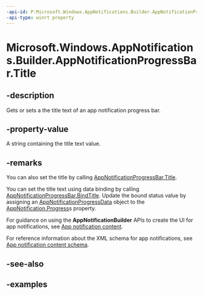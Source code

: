 ```yaml
---
-api-id: P:Microsoft.Windows.AppNotifications.Builder.AppNotificationProgressBar.Title
-api-type: winrt property
---
```


# Microsoft.Windows.AppNotifications.Builder.AppNotificationProgressBar.Title

<!--
public string Title { get; set; }
-->


## -description

Gets or sets a the title text of an app notification progress bar.

## -property-value

A string containing the title text value.

## -remarks

You can also set the title by calling [AppNotificationProgressBar.Title](xref:Microsoft.Windows.AppNotifications.Builder.AppNotificationProgressBar.Title).

You can set the title text using data binding by calling [AppNotificationProgressBar.BindTitle](xref:Microsoft.Windows.AppNotifications.Builder.AppNotificationProgressBar.BindTitle). Update the bound status value by assigning an [AppNotificationProgressData](xref:Microsoft.Windows.AppNotifications.AppNotificationProgressData) object to the [AppNotification.Progress](xref:Microsoft.Windows.AppNotifications.AppNotification.Progress)s property.

For guidance on using the **AppNotificationBuilder** APIs to create the UI for app notifications, see [App notification content](/windows/apps/design/shell/tiles-and-notifications/adaptive-interactive-toasts).

For reference information about the XML schema for app notifications, see [App notification content schema](/windows/apps/design/shell/tiles-and-notifications/toast-schema).

## -see-also

## -examples


